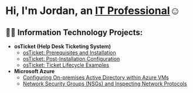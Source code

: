 <h1>Hi, I'm Jordan, an <a href="https://www.linkedin.com/public-profile/settings?trk=d_flagship3_profile_self_view_public_profile">IT Professional</a>☺</h1>

<h2>👨‍💻 Information Technology Projects:</h2>

- <b>osTicket (Help Desk Ticketing System)</b>
  - [osTicket: Prerequisites and Installation](https://github.com/jordandanielwest/osticket-prereqs)
  - [osTicket: Post-Installation Configuration](https://github.com/JordanDanielWest/osTicket-Post-Install-Config)
  - [osTicket: Ticket Lifecycle Examples](https://github.com/jordandanielwest/ticket-lifecycle)
- <b>Microsoft Azure</b>
  - [Configuring On-premises Active Directory within Azure VMs](https://github.com/jordandanielwest/configure-ad)
  - [Network Security Groups (NSGs) and Inspecting Network Protocols](https://github.com/jordandanielwest/azure-network-protocols)
